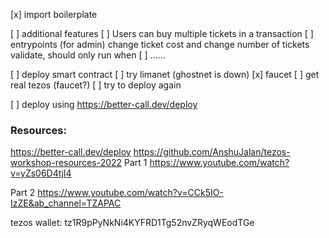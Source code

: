 [x] import boilerplate

[ ] additional features
  [ ] Users can buy multiple tickets in a transaction
  [ ] entrypoints (for admin)
      change ticket cost and change number of tickets
        validate, should only run when 
  [ ] ......    


[ ] deploy smart contract
  [ ] try limanet (ghostnet is down)
  [x] faucet
    [ ] get real tezos (faucet?)
    [ ] try to deploy again

  [ ] deploy using https://better-call.dev/deploy



### Resources:
https://better-call.dev/deploy
https://github.com/AnshuJalan/tezos-workshop-resources-2022
  Part 1
  https://www.youtube.com/watch?v=yZs06D4tjI4

  Part 2
  https://www.youtube.com/watch?v=CCk5IO-IzZE&ab_channel=TZAPAC

tezos wallet:
tz1R9pPyNkNi4KYFRD1Tg52nvZRyqWEodTGe
